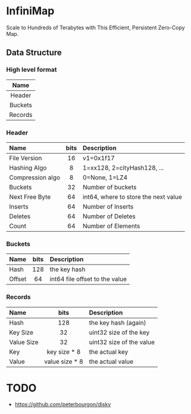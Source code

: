 # InfiniMap

Scale to Hundreds of Terabytes with This Efficient, Persistent Zero-Copy Map.

## Data Structure

### High level format

| **Name** |
|:--------:|
|  Header  |
| Buckets  |
| Records  |

### Header

| **Name**         | **bits** | **Description**                      |
|:-----------------|:--------:|:-------------------------------------|
| File Version     |    16    | v1=0x1f17                            |
| Hashing Algo     |    8     | 1=xx128, 2=cityHash128, ...          |
| Compression algo |    8     | 0=None, 1=LZ4                        |
| Buckets          |    32    | Number of buckets                    |
| Next Free Byte   |    64    | int64, where to store the next value |
| Inserts          |    64    | Number of Inserts                    |
| Deletes          |    64    | Number of Deletes                    |
| Count            |    64    | Number of Elements                   |

### Buckets

| **Name** | **bits** | **Description**                |
|:---------|:--------:|:-------------------------------|
| Hash     |   128    | the key hash                   |
| Offset   |    64    | int64 file offset to the value |

### Records 

| **Name**   |    **bits**    | **Description**          |
|:-----------|:--------------:|:-------------------------|
| Hash       |      128       | the key hash (again)     |
| Key Size   |       32       | uint32 size of the key   |
| Value Size |       32       | uint32 size of the value |
| Key        |  key size * 8  | the actual key           |
| Value      | value size * 8 | the actual value         |

# TODO

- https://github.com/peterbourgon/diskv